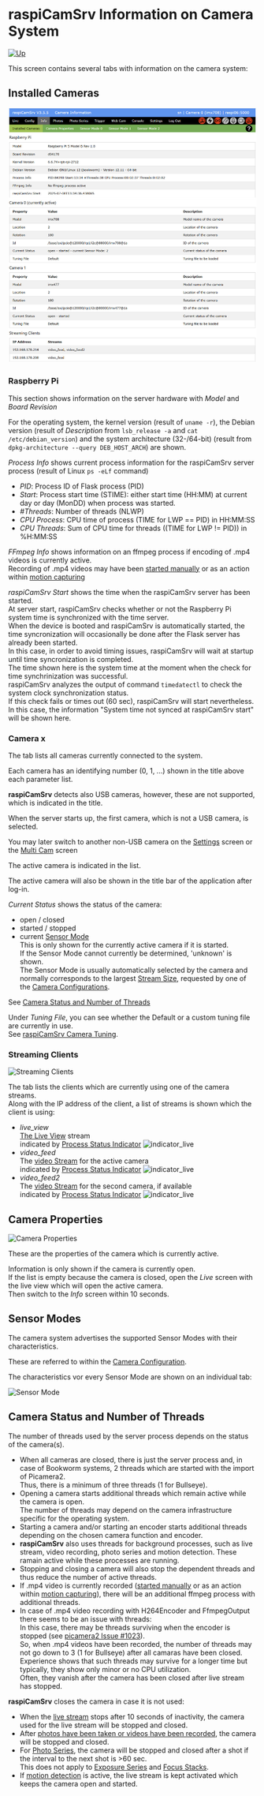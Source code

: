 # raspiCamSrv Information on Camera System

[![Up](img/goup.gif)](./UserGuide.md)

This screen contains several tabs with information on the camera system:

## Installed Cameras

![Cameras](img/Info-Cameras.jpg)

### Raspberry Pi

This section shows information on the server hardware with *Model* and *Board Revision*

For the operating system, the kernel version (result of ```uname -r```), the Debian version (result of *Description* from ```lsb_release -a``` and ```cat /etc/debian_version```) and the system architecture (32-/64-bit) (result from ```dpkg-architecture --query DEB_HOST_ARCH```) are shown.

*Process Info* shows current process information for the raspiCamSrv server process (result of Linux ```ps -eLf``` command)
- *PID*: Process ID of Flask process (PID)
- *Start*: Process start time (STIME): either start time (HH:MM) at current day or day (MonDD) when process was started.
- *#Threads*: Number of threads (NLWP)
- *CPU Process*: CPU time of process (TIME for LWP == PID) in HH:MM:SS
- *CPU Threads*: Sum of CPU time for threads ((TIME for LWP != PID)) in %H:MM:SS

*FFmpeg Info* shows information on an ffmpeg process if encoding of .mp4 videos is currently active.   
Recording of .mp4 videos may have been [started manually](./Phototaking.md) or as an action within [motion capturing](./Trigger.md)

*raspiCamSrv Start* shows the time when the raspiCamSrv server has been started.   
At server start, raspiCamSrv checks whether or not the Raspberry Pi system time is synchronized with the time server.   
When the device is booted and raspiCamSrv is automatically started, the time syncronization will occasionally be done after the Flask server has already been started.    
In this case, in order to avoid timing issues, raspiCamSrv will wait at startup until time syncronization is completed.   
The time shown here is the system time at the moment when the check for time synchrinization was successful.   
raspiCamSrv analyzes the output of command ```timedatectl``` to check the system clock synchronization status.    
If this check fails or times out (60 sec), raspiCamSrv will start nevertheless. In this case, the information "System time not synced at raspiCamSrv start" will be shown here.

### Camera x

The tab lists all cameras currently connected to the system.

Each camera has an identifying number (0, 1, ...) shown in the title above each parameter list.

**raspiCamSrv** detects also USB cameras, however, these are not supported, which is indicated in the title.

When the server starts up, the first camera, which is not a USB camera, is selected.

You may later switch to another non-USB camera on the [Settings](./Settings.md) screen or the [Multi Cam](./CamMulticam.md) screen

The active camera is indicated in the list.

The active camera will also be shown in the title bar of the application after log-in.

*Current Status* shows the status of the camera:
- open / closed
- started / stopped
- current [Sensor Mode](#sensor-modes)   
This is only shown for the currently active camera if it is started.    
If the Sensor Mode cannot currently be determined, 'unknown' is shown.    
The Sensor Mode is usually automatically selected by the camera and normally corresponds to the largest [Stream Size](./Configuration.md#stream-size-width-height), requested by one of the [Camera Configurations](./Configuration.md).

See [Camera Status and Number of Threads](#camera-status-and-number-of-threads)

Under *Tuning File*, you can see whether the Default or a custom tuning file are currently in use.    
See [raspiCamSrv Camera Tuning](./Tuning.md).

### Streaming Clients

![Streaming Clients](./img/Info-StreamingClients.jpg)

The tab lists the clients which are currently using one of the camera streams.   
Along with the IP address of the client, a list of streams is shown which the client is using:
- *live_view*<br> [The Live View](./LiveScreen.md) stream<br>indicated by [Process Status Indicator](./UserGuide.md#process-status-indicators) ![indicator_live](./img/ProcessIndicatorLiveActive.jpg)
- *video_feed*<br>The [video Stream](./CamWebcam.md#video-stream) for the active camera<br>indicated by [Process Status Indicator](./UserGuide.md#process-status-indicators) ![indicator_live](./img/ProcessIndicatorLiveActive.jpg)
- *video_feed2*<br>The [video Stream](./CamWebcam.md#video-stream) for the second camera, if available<br>indicated by [Process Status Indicator](./UserGuide.md#process-status-indicators) ![indicator_live](./img/ProcessIndicatorLive2Active.jpg)

## Camera Properties

![Camera Properties](img/Info-CamProps.jpg)

These are the properties of the camera which is currently active.

Information is only shown if the camera is currently open.    
If the list is empty because the camera is closed, open the *Live* screen with the live view which will open the active camera.   
Then switch to the *Info* screen within 10 seconds.

## Sensor Modes

The camera system advertises the supported Sensor Modes with their characteristics.

These are referred to within the [Camera Configuration](./Configuration.md).

The characteristics vor every Sensor Mode are shown on an individual tab:

![Sensor Mode](img/Info_SensorMode.jpg)

## Camera Status and Number of Threads

The number of threads used by the server process depends on the status of the camera(s).

- When all cameras are closed, there is just the server process and, in case of Bookworm systems, 2 threads which are started with the import of Picamera2.    
Thus, there is a minimum of three threads (1 for Bullseye).
- Opening a camera starts additional threads which remain active while the camera is open.   
The number of threads may depend on the camera infrastructure specific for the operating system.
- Starting a camera and/or starting an encoder starts additional threads depending on the chosen camera function and encoder.
- **raspiCamSrv** also uses threads for background processes, such as live stream, video recording, photo series and motion detection. These ramain active while these processes are running.
- Stopping and closing a camera will also stop the dependent threads and thus reduce the number of active threads.
- If .mp4 video is currently recorded ([started manually](./Phototaking.md) or as an action within [motion capturing](./Trigger.md)), there will be an additional ffmpeg process with additional threads.
- In case of .mp4 video recording with H264Encoder and FfmpegOutput there seems to be an issue with threads:    
In this case, there may be threads surviving when the encoder is stopped (see [picamera2 Issue #1023](https://github.com/raspberrypi/picamera2/issues/1023)).   
So, when .mp4 videos have been recorded, the number of threads may not go down to 3 (1 for Bullseye) after all camaras have been closed.   
Experience shows that such threads may survive for a longer time but typically, they show only minor or no CPU utilization.   
Often, they vanish after the camera has been closed after live stream has stopped.

**raspiCamSrv** closes the camera in case it is not used:

- When the [live stream](./LiveScreen.md) stops after 10 seconds of inactivity, the camera used for the live stream will be stopped and closed.
- After [photos have been taken or videos have been recorded](Phototaking.md), the camera will be stopped and closed.
- For [Photo Series](./PhotoSeries.md), the camera will be stopped and closed after a shot if the interval to the next shot is >60 sec.   
This does not apply to [Exposure Series](./PhotoSeriesExp.md) and [Focus Stacks](./PhotoSeriesFocus.md).
- If [motion detection](./Trigger.md) is active, the live stream is kept activated which keeps the camera open and started.

